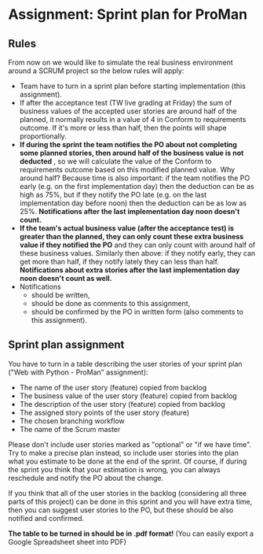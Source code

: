 # Assignment: Sprint plan for ProMan

## Rules

From now on we would like to simulate the real business environment around a SCRUM project so the below rules will apply:

  * Team have to turn in a sprint plan before starting implementation (this assignment).
  * If after the acceptance test (TW live grading at Friday) the sum of business values of the accepted user stories are around half of the planned, it normally results in a value of 4 in Conform to requirements outcome. If it's more or less than half, then the points will shape proportionally.
  * **If during the sprint the team notifies the PO about not completing some planned stories, then around half of the business value is not deducted** , so we will calculate the value of the Conform to requirements outcome based on this modified planned value. Why around half? Because time is also important: if the team notifies the PO early (e.g. on the first implementation day) then the deduction can be as high as 75%, but if they notify the PO late (e.g. on the last implementation day before noon) then the deduction can be as low as 25%. **Notifications after the last implementation day noon doesn't count.**
  * **If the team's actual business value (after the acceptance test) is greater than the planned, they can only count these extra business value if they notified the PO** and they can only count with around half of these business values. Similarly then above: if they notify early, they can get more than half, if they notify lately they can less than half. **Notifications about extra stories after the last implementation day noon doesn't count as well.**
  * Notifications 
    * should be written,
    * should be done as comments to this assignment,
    * should be confirmed by the PO in written form (also comments to this assignment).



## Sprint plan assignment

You have to turn in a table describing the user stories of your sprint plan ("Web with Python - ProMan" assignment):

  * The name of the user story (feature) copied from backlog
  * The business value of the user story (feature) copied from backlog
  * The description of the user story (feature) copied from backlog
  * The assigned story points of the user story (feature)
  * The chosen branching workflow
  * The name of the Scrum master



Please don't include user stories marked as "optional" or "if we have time". Try to make a precise plan instead, so include user stories into the plan what you estimate to be done at the end of the sprint. Of course, if during the sprint you think that your estimation is wrong, you can always reschedule and notify the PO about the change.

If you think that all of the user stories in the backlog (considering all three parts of this project) can be done in this sprint and you will have extra time, then you can suggest user stories to the PO, but these should be also notified and confirmed.

**The table to be turned in should be in .pdf format!** (You can easily export a Google Spreadsheet sheet into PDF)



